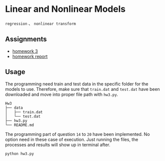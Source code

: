 # Linear and Nonlinear Models
`regression` 、 `nonlinear transform`

## Assignments
* [homework 3](./hw3.pdf)
* [homework report]()

## Usage
The programming need train and test data in the specific folder for the models to use. Therefore, make sure that `train.dat` and `test.dat` have been downloaded and move into proper file path with `hw3.py`.

```
Hw3
├── data
│   ├── train.dat
│   └── test.dat
├── hw3.py 
└── README.md
```
The programming part of question `14` to `20` have been implemented. No option need in these case of execution. Just running the files, the processes and results will show up in terminal after.
```bash
python hw3.py
```


